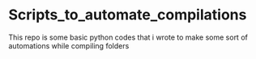 # Scripts_to_automate_compilations
This repo is some basic python codes that i wrote to make some sort of automations while compiling folders 
